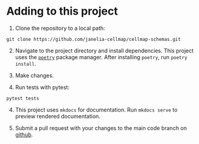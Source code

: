 # Adding to this project

1. Clone the repository to a local path:
```
git clone https://github.com/janelia-cellmap/cellmap-schemas.git
```

2. Navigate to the project directory and install dependencies. This project uses the [`poetry`](https://python-poetry.org/) package manager. After installing `poetry`, run `poetry install`.

2. Make changes.

3. Run tests with pytest:
```
pytest tests
```

4. This project uses `mkdocs` for documentation. Run `mkdocs serve` to preview rendered documentation.

5. Submit a pull request with your changes to the main code branch on [github](https://github.com/janelia-cellmap/cellmap-schemas).